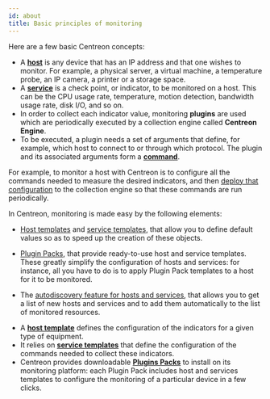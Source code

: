 ```yaml
---
id: about
title: Basic principles of monitoring
---
```


Here are a few basic Centreon concepts:

* A [**host**](basic-objects/hosts-create.html) is any device that has an IP address and that one wishes to monitor. For example, a physical server, a
  virtual machine, a temperature probe, an IP camera, a printer or a storage space.
* A [**service**](basic-objects/services-create.html) is a check point, or indicator, to be monitored on a host. This can be the CPU usage rate, temperature,
  motion detection, bandwidth usage rate, disk I/O, and so on.
* In order to collect each indicator value, monitoring **plugins** are used which are periodically executed by a
  collection engine called **Centreon Engine**.
* To be executed, a plugin needs a set of arguments that define, for example, which host to connect to or through which protocol.
  The plugin and its associated arguments form a [**command**](basic-objects/commands.html).

For example, to monitor a host with Centreon is to configure all the commands needed to measure the desired indicators,
and then [deploy that configuration](monitoring-servers/deploying-a-configuration.html) to the collection engine so that these commands are run periodically.

In Centreon, monitoring is made easy by the following elements:

- [Host templates](basic-objects/hosts-templates.html) and [service templates](basic-objects/services-templates.html), that allow you to define default values so as to speed up the creation of these objects.

- [Plugin Packs](pluginpacks.html), that provide ready-to-use host and service templates. These greatly simplify the configuration of hosts and services: for instance, all you have to do is to apply Plugin Pack templates to a host for it to be monitored.

- The [autodiscovery feature for hosts and services](discovery/introduction.html), that allows you to get a list of new hosts and services and to add them automatically to the list of monitored resources.



* A [**host template**](basic-objects/hosts-templates.html) defines the configuration of the indicators for a given type of equipment.
* It relies on [**service templates**](basic-objects/services-templates.html) that define the configuration of the commands needed to collect these indicators.
* Centreon provides downloadable [**Plugins Packs**](pluginpacks.html) to install on its monitoring platform: each Plugin Pack includes host
  and services templates to configure the monitoring of a particular device in a few clicks.